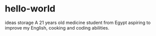 # hello-world
ideas storage 
A 21 years old medicine student from Egypt aspiring to improve my English, cooking and coding abilities.
